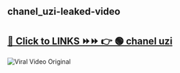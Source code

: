 
 ## chanel_uzi-leaked-video 

# <h2><a href="https://clipsfans.com/chanel_uzi&ref=git">🔗 Click to LINKS ⏩⏩ 👉 🟢 chanel uzi </a></h2>

<a href="https://clipsfans.com/chanel_uzi&ref=git" rel="nofollow" data-target="animated-image.originalLink"><img src="https://i.ibb.co.com/xMMVF88/686577567.gif" alt="Viral Video Original" style="max-width: 100%; display: inline-block;" data-target="animated-image.originalImage"></a>
